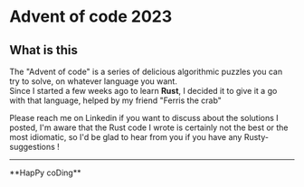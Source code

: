 # **Advent of code 2023**

## **What is this**

The "Advent of code" is a series of delicious algorithmic puzzles you can try to solve, on whatever language you want. <br>
Since I started a few weeks ago to learn **Rust**, I decided it to give it a go with that language, helped by my friend "Ferris the crab"

Please reach me on Linkedin if you want to discuss about the solutions I posted, I'm aware that the Rust code I wrote is certainly not the best or the most idiomatic, so I'd be glad to hear from you if you have any Rusty-suggestions ! <br>
<hr>
**HapPy coDing**

